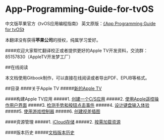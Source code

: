 # App-Programming-Guide-for-tvOS
中文版苹果官方《tvOS应用编程指南》
英文原版：[《App Programming Guide for tvOS》]()

本翻译没有获得**苹果公司**的授权，纯属学习爱好。

####欢迎大家帮忙翻译校正或者提供更好的Apple TV开发资料，交流群：85157830（AppleTV开发梦工厂）

##在线阅读

本文档使用Gitbook制作，可以直接在线阅读或者导出PDF、EPUB等格式。

##目录
####关于Apple TV
#####[新的Apple TV](./The_New_Apple_TV.md)

####构建Apple TV应用
#####1. [创建一个C/S应用](./Creating_a_Client-Server_App.md)
#####2. [使用Apple遥控操作用户界面](./Controlling_the_User_Interface_On_the_Screen_with_an_Apple_Remote.md)
#####3. [检测手势和按钮点击事件](./Detecting_Gestures_and_Button_Presses.md)
#####4. [设计键盘输入体验](./Designing_the_Keyboard_Input_Experience.md)
#####5. [使用游戏控制器](./Working_with_Game_Controllers.md)
#####6. [创建视差插图](./Creating_Parallax_Artwork.md)

####资源管理
#####1. [iCloud存储](./iCloud_Storage.md)
#####2. [按需加载资源](./On-Demand_Resources.md)

####版本历史
#####[文档版本历史](./Document_Revision_History.md)
